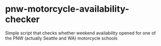 # pnw-motorcycle-availability-checker
Simple script that checks whether weekend availability opened for one of the PNW (actually Seattle and WA) motorcycle schools
